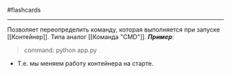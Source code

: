 #flashcards 
***
Позволяет переопределить команду, которая выполняется при запуске [[Контейнер]]. Типа аналог [[Команда "CMD"]].
***Пример***:
>command: python app.py
- Т.е. мы меняем работу контейнера на старте.
